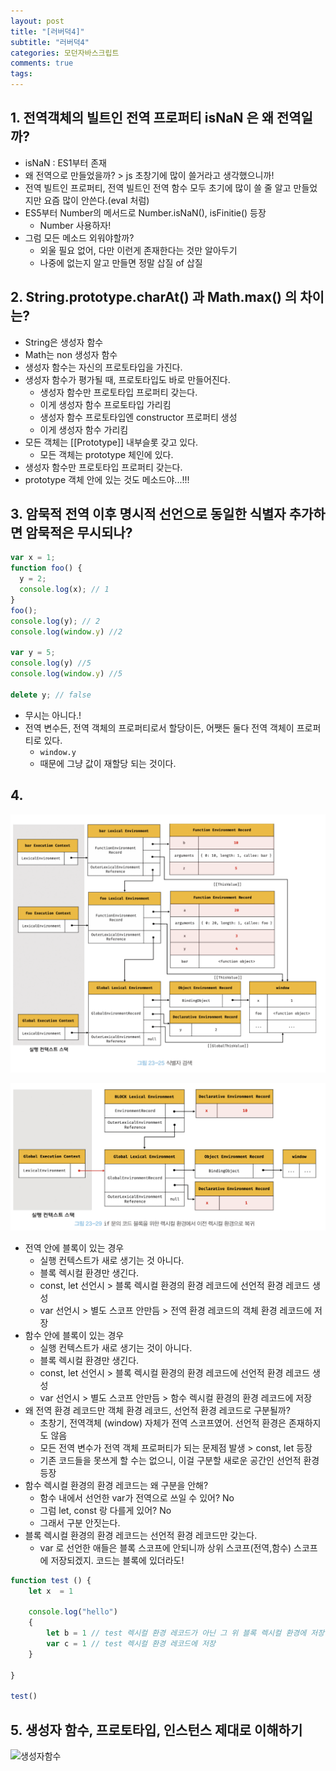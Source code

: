 ```yaml
---
layout: post
title: "[러버덕4]"
subtitle: "러버덕4"
categories: 모던자바스크립트
comments: true
tags: 
---
```


## 1. 전역객체의 빌트인 전역 프로퍼티 isNaN 은 왜 전역일까?

- isNaN : ES1부터 존재
- 왜 전역으로 만들었을까? > js 초창기에 많이 쓸거라고 생각했으니까!
- 전역 빌트인 프로퍼티, 전역 빌트인 전역 함수 모두 초기에 많이 쓸 줄 알고 만들었지만 요즘 많이 안쓴다.(eval 처럼)
- ES5부터 Number의 메서드로 Number.isNaN(), isFinitie() 등장
    - Number 사용하자!
- 그럼 모든 메소드 외워야할까?
    - 외울 필요 없어, 다만 이런게 존재한다는 것만 알아두기
    - 나중에 없는지 알고 만들면 정말 삽질 of 삽질
    

## 2. String.prototype.charAt() 과 Math.max() 의 차이는?

- String은 생성자 함수
- Math는 non 생성자 함수
- 생성자 함수는 자신의 프로토타입을 가진다.
- 생성자 함수가 평가될 때, 프로토타입도 바로 만들어진다.
    - 생성자 함수만 프로토타입 프로퍼티 갖는다.
    - 이게 생성자 함수 프로토타입 가리킴
    - 생성자 함수 프로토타입엔 constructor 프로퍼티 생성
    - 이게 생성자 함수 가리킴
- 모든 객체는 [[Prototype]] 내부슬롯 갖고 있다.
    - 모든 객체는 prototype 체인에 있다.
- 생성자 함수만 프로토타입 프로퍼티 갖는다.
- prototype 객체 안에 있는 것도 메소드야...!!!

## 3.  암묵적 전역 이후 명시적 선언으로 동일한 식별자 추가하면 암묵적은 무시되나?

```jsx
var x = 1;
function foo() {
  y = 2;
  console.log(x); // 1
}
foo();
console.log(y); // 2
console.log(window.y) //2

var y = 5;
console.log(y) //5
console.log(window.y) //5

delete y; // false
```

- 무시는 아니다.!
- 전역 변수든, 전역 객체의 프로퍼티로서 할당이든, 어쨋든 둘다 전역 객체이 프로퍼티로 있다.
    - `window.y`
    - 때문에 그냥 값이 재할당 되는 것이다.
    

## 4.

![실행컨텍스트](/assets/img/study/실행컨텍스트1.png)

![실행컨텍스트](/assets/img/study/실행컨텍스트2.png)

- 전역 안에 블록이 있는 경우
    - 실행 컨텍스트가 새로 생기는 것 아니다.
    - 블록 렉시컬 환경만 생긴다.
    - const, let 선언시 > 블록 렉시컬 환경의 환경 레코드에 선언적 환경 레코드 생성
    - var 선언시 > 별도 스코프 안만듬 > 전역 환경 레코드의 객체 환경 레코드에 저장
- 함수 안에 블록이 있는 경우
    - 실행 컨텍스트가 새로 생기는 것이 아니다.
    - 블록 렉시컬 환경만 생긴다.
    - const, let 선언시 >  블록 렉시컬 환경의 환경 레코드에 선언적 환경 레코드 생성
    - var 선언시 > 별도 스코프 안만듬 > 함수 렉시컬 환경의 환경 레코드에 저장
- 왜 전역 환경 레코드만 객체 환경 레코드, 선언적 환경 레코드로 구분될까?
    - 초창기, 전역객체 (window) 자체가 전역 스코프였어. 선언적 환경은 존재하지도 않음
    - 모든 전역 변수가 전역 객체 프로퍼티가 되는 문제점 발생 > const, let 등장
    - 기존 코드들을 못쓰게 할 수는 없으니, 이걸 구분할 새로운 공간인 선언적 환경 등장
- 함수 렉시컬 환경의 환경 레코드는 왜 구분을 안해?
    - 함수 내에서 선언한 var가 전역으로 쓰일 수 있어? No
    - 그럼 let, const 랑 다를게 있어? No
    - 그래서 구분 안짓는다.
- 블록 렉시컬 환경의 환경 레코드는 선언적 환경 레코드만 갖는다.
    - var 로 선언한 애들은 블록 스코프에 안되니까 상위 스코프(전역,함수) 스코프에 저장되겠지. 코드는 블록에 있더라도!

```jsx
function test () {
	let x  = 1

	console.log("hello")
	{
		let b = 1 // test 렉시컬 환경 레코드가 아닌 그 위 블록 렉시컬 환경에 저장
		var c = 1 // test 렉시컬 환경 레코드에 저장
	}

}

test()
```

## 5. 생성자 함수, 프로토타입, 인스턴스 제대로 이해하기

![생성자함수](/assets/img/study/생성자함수.png)<br>